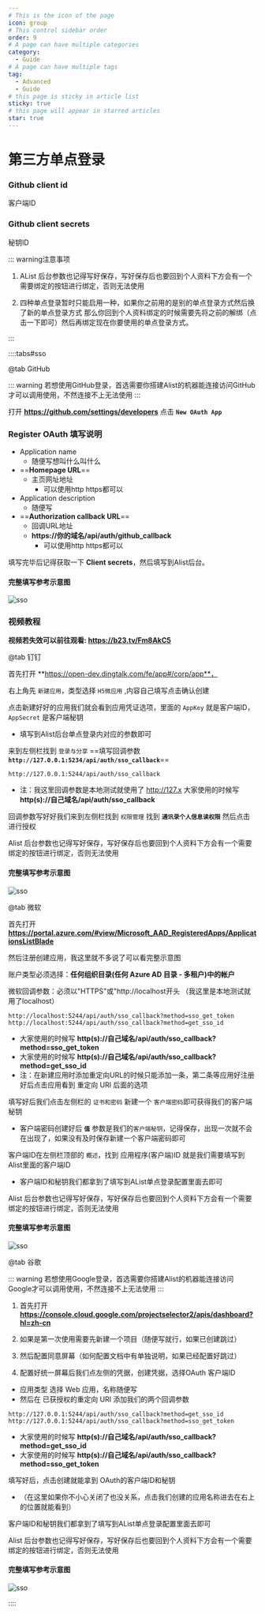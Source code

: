 ```yaml
---
# This is the icon of the page
icon: group
# This control sidebar order
order: 9
# A page can have multiple categories
category:
  - Guide
# A page can have multiple tags
tag:
  - Advanced
  - Guide
# this page is sticky in article list
sticky: true
# this page will appear in starred articles
star: true
---
```


# 第三方单点登录

### Github client id

客户端ID

### Github client secrets

秘钥ID



::: warning注意事项

1. AList 后台参数也记得写好保存，写好保存后也要回到个人资料下方会有一个需要绑定的按钮进行绑定，否则无法使用

2. 四种单点登录暂时只能启用一种，如果你之前用的是别的单点登录方式然后换了新的单点登录方式 那么你回到个人资料绑定的时候需要先将之前的解绑（点击一下即可）然后再绑定现在你要使用的单点登录方式。

:::



::::tabs#sso

@tab GitHub

::: warning
若想使用GitHub登录，首选需要你搭建Alist的机器能连接访问GitHub才可以调用使用，不然连接不上无法使用
:::



打开 **https://github.com/settings/developers**  点击  **`New OAuth App`**

### Register OAuth 填写说明


- Application name
  - 随便写想叫什么叫什么
- ==**Homepage URL**== 
  - 主页网址地址
    - 可以使用http https都可以
- Application description
  - 随便写
- ==**Authorization callback URL**==
  - 回调URL地址
  - **https://你的域名/api/auth/github_callback**
    - 可以使用http https都可以



填写完毕后记得获取一下 **Client secrets**，然后填写到Alist后台。




#### 完整填写参考示意图

![sso](/img/advanced/github.png)



### 视频教程

<ArtPlayer
  src="https://hub.onmicrosoft.cn/public/video/weibo?uid=7821998556&cursor=4872400300415846&raw=true" 
  poster="/img/advanced/github-login.png"
/>

**视频若失效可以前往观看: https://b23.tv/Fm8AkC5**

@tab 钉钉



首先打开 **https://open-dev.dingtalk.com/fe/app#/corp/app**，

右上角先 `新建应用`，类型选择 `H5微应用` ,内容自己填写点击确认创建

点击新建好好的应用我们就会看到应用凭证选项，里面的 `AppKey` 就是客户端ID，`AppSecret` 是客户端秘钥

- 填写到Alist后台单点登录内对应的参数即可

来到左侧栏找到 `登录与分享`  ==填写回调参数 **`http://127.0.0.1:5234/api/auth/sso_callback`**== 

```回调参数示例
http://127.0.0.1:5244/api/auth/sso_callback
```

- 注：我这里回调参数是本地测试就使用了 http://127.x 大家使用的时候写 **http(s)://自己域名/api/auth/sso_callback**

回调参数写好好我们来到左侧栏找到 `权限管理` 找到 **`通讯录个人信息读权限`** 然后点击进行授权

Alist 后台参数也记得写好保存，写好保存后也要回到个人资料下方会有一个需要绑定的按钮进行绑定，否则无法使用

#### 完整填写参考示意图

![sso](/img/advanced/dingding.png)



@tab 微软

首先打开 **https://portal.azure.com/#view/Microsoft_AAD_RegisteredApps/ApplicationsListBlade**

然后注册创建应用，我这里就不多说了可以看完整示意图

账户类型必须选择：**任何组织目录(任何 Azure AD 目录 - 多租户)中的帐户**

微软回调参数：必须以"HTTPS"或"http://localhost开头 （我这里是本地测试就用了localhost）

```回调参数示例
http://localhost:5244/api/auth/sso_callback?method=sso_get_token
http://localhost:5244/api/auth/sso_callback?method=get_sso_id
```
- 大家使用的时候写 **http(s)://自己域名/api/auth/sso_callback?method=sso_get_token**
- 大家使用的时候写 **http(s)://自己域名/api/auth/sso_callback?method=get_sso_id**
- 注：在新建应用时添加重定向URL的时候只能添加一条，第二条等应用好注册好后点击应用看到 重定向 URI 后面的选项

填写好后我们点击左侧栏的 `证书和密码` 新建一个 `客户端密码`即可获得我们的客户端秘钥

- 客户端密码创建好后 **`值`** 参数是我们的`客户端秘钥`，记得保存，出现一次就不会在出现了，如果没有及时保存新建一个客户端密码即可

客户端ID在左侧栏顶部的 `概述`，找到 应用程序(客户端)ID 就是我们需要填写到Alist里面的客户端ID

- 客户端ID和秘钥我们都拿到了填写到AList单点登录配置里面去即可


Alist 后台参数也记得写好保存，写好保存后也要回到个人资料下方会有一个需要绑定的按钮进行绑定，否则无法使用



#### 完整填写参考示意图

![sso](/img/advanced/weiruan.png)



@tab 谷歌

::: warning
若想使用Google登录，首选需要你搭建Alist的机器能连接访问Google才可以调用使用，不然连接不上无法使用
:::

1. 首先打开 **https://console.cloud.google.com/projectselector2/apis/dashboard?hl=zh-cn**

2. 如果是第一次使用需要先新建一个项目（随便写就行，如果已创建跳过）

3. 然后配置同意屏幕（如何配置文档中有单独说明，如果已经配置好跳过）

4. 配置好统一屏幕后我们点左侧的凭据，创建凭据，选择OAuth 客户端ID

- 应用类型 选择 Web 应用，名称随便写
- 然后在 已获授权的重定向 URI 添加我们的两个回调参数
```回调参数示例
http://127.0.0.1:5244/api/auth/sso_callback?method=get_sso_id
http://127.0.0.1:5244/api/auth/sso_callback?method=sso_get_token
```
- 大家使用的时候写 **http(s)://自己域名/api/auth/sso_callback?method=get_sso_id**
- 大家使用的时候写 **http(s)://自己域名/api/auth/sso_callback?method=sso_get_token**

填写好后，点击创建就能拿到  OAuth的客户端ID和秘钥

- （在这里如果你不小心关闭了也没关系，点击我们创建的应用名称进去在右上的位置就能看到）

客户端ID和秘钥我们都拿到了填写到AList单点登录配置里面去即可

Alist 后台参数也记得写好保存，写好保存后也要回到个人资料下方会有一个需要绑定的按钮进行绑定，否则无法使用

#### 完整填写参考示意图

![sso](/img/advanced/google.png)

::::
